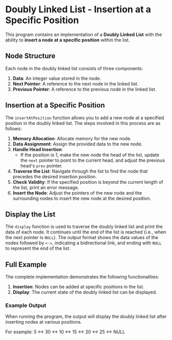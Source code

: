# Doubly Linked List - Insertion at a Specific Position

This program contains an implementation of a **Doubly Linked List** with the ability to **insert a node at a specific position** within the list.

## Node Structure

Each node in the doubly linked list consists of three components:
1. **Data**: An integer value stored in the node.
2. **Next Pointer**: A reference to the next node in the linked list.
3. **Previous Pointer**: A reference to the previous node in the linked list.

## Insertion at a Specific Position

The `insertAtPosition` function allows you to add a new node at a specified position in the doubly linked list. The steps involved in this process are as follows:

1. **Memory Allocation**: Allocate memory for the new node.
2. **Data Assignment**: Assign the provided data to the new node.
3. **Handle Head Insertion**: 
    - If the position is 1, make the new node the head of the list, update the `next` pointer to point to the current head, and adjust the previous head's `prev` pointer.
4. **Traverse the List**: Navigate through the list to find the node that precedes the desired insertion position.
5. **Check Validity**: If the specified position is beyond the current length of the list, print an error message.
6. **Insert the Node**: Adjust the pointers of the new node and the surrounding nodes to insert the new node at the desired position.

## Display the List

The `display` function is used to traverse the doubly linked list and print the data of each node. It continues until the end of the list is reached (i.e., when the next pointer is `NULL`). The output format shows the data values of the nodes followed by `<->`, indicating a bidirectional link, and ending with `NULL` to represent the end of the list.

## Full Example

The complete implementation demonstrates the following functionalities:
1. **Insertion**: Nodes can be added at specific positions in the list.
2. **Display**: The current state of the doubly linked list can be displayed.

### Example Output

When running the program, the output will display the doubly linked list after inserting nodes at various positions. 

For example: 
5 <-> 30 <-> 10 <-> 15 <-> 20 <-> 25 <-> NULL